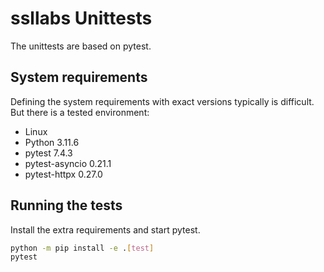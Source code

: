 # ssllabs Unittests

The unittests are based on pytest.

## System requirements

Defining the system requirements with exact versions typically is difficult. But there is a tested environment:

* Linux
* Python 3.11.6
* pytest 7.4.3
* pytest-asyncio 0.21.1
* pytest-httpx 0.27.0

## Running the tests

Install the extra requirements and start pytest.

```bash
python -m pip install -e .[test]
pytest
```
